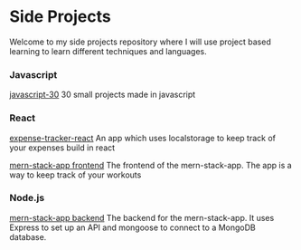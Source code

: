 # Side Projects
Welcome to my side projects repository where I will use project based learning to learn different techniques and languages.

### Javascript
[javascript-30](https://github.com/HoussemDodor/side-projects/tree/main/java-30) 30 small projects made in javascript

### React
[expense-tracker-react](https://github.com/HoussemDodor/side-projects/tree/main/expense-tracker-react)
An app which uses localstorage to keep track of your expenses build in react

[mern-stack-app frontend](https://github.com/HoussemDodor/side-projects/tree/main/mern-stack-app/frontend)
The frontend of the mern-stack-app. The app is a way to keep track of your workouts

### Node.js
[mern-stack-app backend](https://github.com/HoussemDodor/side-projects/tree/main/mern-stack-app/backend)
The backend for the mern-stack-app. It uses Express to set up an API and mongoose to connect to a MongoDB database.


